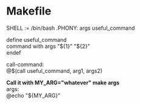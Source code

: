 # Makefile

SHELL := /bin/bash
.PHONY: args useful_command

define useful_command  
	command with args "${1}" "${2}"  
endef

call-command:  
	@$(call useful_command, arg1, args2)

**Call it with MY_ARG="whatever" make args**  
args:  
	@echo "${MY_ARG}"
